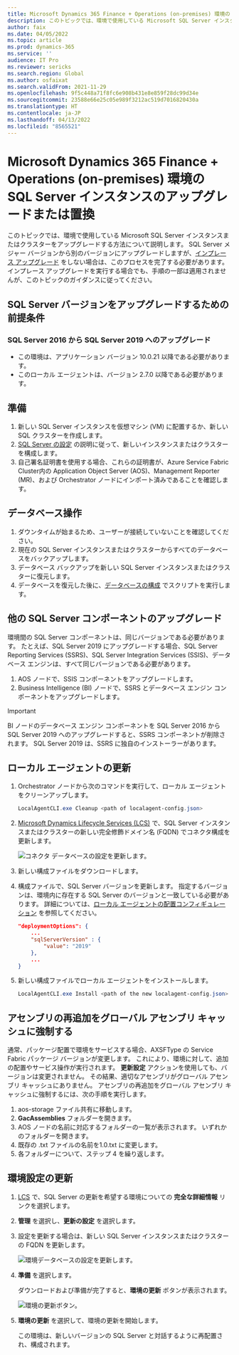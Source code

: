 ```yaml
---
title: Microsoft Dynamics 365 Finance + Operations (on-premises) 環境の SQL Server インスタンスのアップグレードまたは置換
description: このトピックでは、環境で使用している Microsoft SQL Server インスタンスまたはクラスターをアップグレードする方法について説明します。
author: faix
ms.date: 04/05/2022
ms.topic: article
ms.prod: dynamics-365
ms.service: ''
audience: IT Pro
ms.reviewer: sericks
ms.search.region: Global
ms.author: osfaixat
ms.search.validFrom: 2021-11-29
ms.openlocfilehash: 9f5c448a71f8fc6e908b431e8e859f28dc99d34e
ms.sourcegitcommit: 23588e66e25c05e989f3212ac519d7016820430a
ms.translationtype: HT
ms.contentlocale: ja-JP
ms.lasthandoff: 04/13/2022
ms.locfileid: "8565521"
---
```

# <a name="upgrade-or-replace-the-sql-server-instance-of-microsoft-dynamics-365-finance--operations-on-premises-environments"></a>Microsoft Dynamics 365 Finance + Operations (on-premises) 環境の SQL Server インスタンスのアップグレードまたは置換

このトピックでは、環境で使用している Microsoft SQL Server インスタンスまたはクラスターをアップグレードする方法について説明します。 SQL Server メジャー バージョンから別のバージョンにアップグレードしますが、[インプレース アップグレード](/sql/database-engine/install-windows/choose-a-database-engine-upgrade-method) をしない場合は、このプロセスを完了する必要があります。 インプレース アップグレードを実行する場合でも、手順の一部は適用されませんが、このトピックのガイダンスに従ってください。

## <a name="prerequisites-for-upgrading-the-sql-server-version"></a>SQL Server バージョンをアップグレードするための前提条件

### <a name="upgrade-from-sql-server-2016-to-sql-server-2019"></a>SQL Server 2016 から SQL Server 2019 へのアップグレード

- この環境は、アプリケーション バージョン 10.0.21 以降である必要があります。
- このローカル エージェントは、バージョン 2.7.0 以降である必要があります。

## <a name="preparation"></a>準備

1. 新しい SQL Server インスタンスを仮想マシン (VM) に配置するか、新しい SQL クラスターを作成します。
1. [SQL Server の設定](./setup-deploy-on-premises-pu41.md#setupsql) の説明に従って、新しいインスタンスまたはクラスターを構成します。
1. 自己署名証明書を使用する場合、これらの証明書が、Azure Service Fabric Cluster内の Application Object Server (AOS)、Management Reporter (MR)、および Orchestrator ノードにインポート済みであることを確認します。

## <a name="database-operations"></a>データベース操作

1. ダウンタイムが始まるため、ユーザーが接続していないことを確認してください。
1. 現在の SQL Server インスタンスまたはクラスターからすべてのデータベースをバックアップします。
1. データベース バックアップを新しい SQL Server インスタンスまたはクラスターに復元します。
1. データベースを復元した後に、[データベースの構成](./setup-deploy-on-premises-pu41.md#configuredb) でスクリプトを実行します。

## <a name="upgrade-other-sql-server-components"></a>他の SQL Server コンポーネントのアップグレード

環境間の SQL Server コンポーネントは、同じバージョンである必要があります。 たとえば、SQL Server 2019 にアップグレードする場合、SQL Server Reporting Services (SSRS)、SQL Server Integration Services (SSIS)、データベース エンジンは、すべて同じバージョンである必要があります。

1. AOS ノードで、SSIS コンポーネントをアップグレードします。
1. Business Intelligence (BI) ノードで、SSRS とデータベース エンジン コンポーネントをアップグレードします。

> [!IMPORTANT]
> BI ノードのデータベース エンジン コンポーネントを SQL Server 2016 から SQL Server 2019 へのアップグレードすると、SSRS コンポーネントが削除されます。 SQL Server 2019 は、SSRS に独自のインストーラーがあります。

## <a name="update-the-local-agent"></a>ローカル エージェントの更新

1. Orchestrator ノードから次のコマンドを実行して、ローカル エージェントをクリーンアップします。

    ```powershell
    LocalAgentCLI.exe Cleanup <path of localagent-config.json>
    ```

1. [Microsoft Dynamics Lifecycle Services (LCS)](https://lcs.dynamics.com) で、SQL Server インスタンスまたはクラスターの新しい完全修飾ドメイン名 (FQDN) でコネクタ構成を更新します。

    ![コネクタ データベースの設定を更新します。](media/ConnectorSettingsDB.png)

1. 新しい構成ファイルをダウンロードします。
1. 構成ファイルで、SQL Server バージョンを更新します。 指定するバージョンは、環境内に存在する SQL Server のバージョンと一致している必要があります。 詳細については、[ローカル エージェントの配置コンフィギュレーション](./onprem-localagent-options.md) を参照してください。

    ```json
    "deploymentOptions": {
        ...
        "sqlServerVersion" : {
            "value": "2019"
        },
        ...
    }
    ```

1. 新しい構成ファイルでローカル エージェントをインストールします。

    ```powershell
    LocalAgentCLI.exe Install <path of the new localagent-config.json>
    ```

## <a name="force-the-re-adding-of-the-assemblies-to-the-global-assembly-cache"></a>アセンブリの再追加をグローバル アセンブリ キャッシュに強制する

通常、パッケージ配置で環境をサービスする場合、AXSFType の Service Fabric パッケージ バージョンが変更します。 これにより、環境に対して、追加の配置やサービス操作が実行されます。 **更新設定** アクションを使用しても、バージョンは変更されません。 その結果、適切なアセンブリがグローバル アセンブリ キャッシュにありません。 アセンブリの再追加をグローバル アセンブリ キャッシュに強制するには、次の手順を実行します。

1. aos-storage ファイル共有に移動します。
2. **GacAssemblies** フォルダーを開きます。
3. AOS ノードの名前に対応するフォルダーの一覧が表示されます。 いずれかのフォルダーを開きます。 
4. 既存の .txt ファイルの名前を1.0.txt に変更します。
5. 各フォルダーについて、ステップ 4 を繰り返します。

## <a name="update-your-environment-settings"></a>環境設定の更新

1. [LCS](https://lcs.dynamics.com) で、SQL Server の更新を希望する環境についての **完全な詳細情報** リンクを選択します。
1. **管理** を選択し、**更新の設定** を選択します。
1. 設定を更新する場合は、新しい SQL Server インスタンスまたはクラスターの FQDN を更新します。

    ![環境データベースの設定を更新します。](media/EnvironmentSettingsDB.png)

1. **準備** を選択します。

    ダウンロードおよび準備が完了すると、**環境の更新** ボタンが表示されます。

    ![環境の更新ボタン。](media/0a9d43044593450f1a828c0dd7698024.png)

1. **環境の更新** を選択して、環境の更新を開始します。

    この環境は、新しいバージョンの SQL Server と対話するように再配置され、構成されます。

